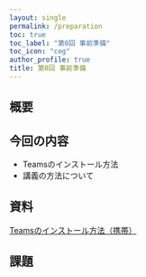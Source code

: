 ```yaml
---
layout: single
permalink: /preparation
toc: true
toc_label: "第0回 事前準備"
toc_icon: "cog"
author_profile: true
title: 第0回 事前準備
---
```

## 概要


## 今回の内容
- Teamsのインストール方法
- 講義の方法について

## 資料
[Teamsのインストール方法（携帯）]()




## 課題

